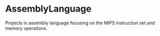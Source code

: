 # AssemblyLanguage
Projects in assembly language focusing on the MIPS instruction set and memory operations.
